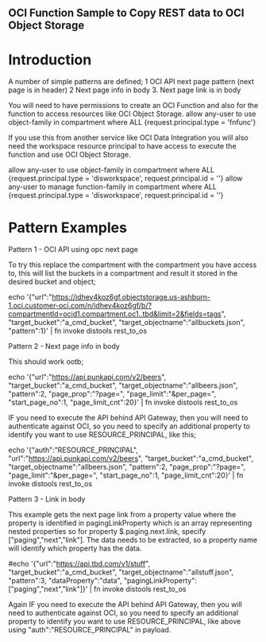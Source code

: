 ## OCI Function Sample to Copy REST data to OCI Object Storage

# Introduction

A number of simple patterns are defined;
1 OCI API next page pattern (next page is in header)
2 Next page info in body
3. Next page link is in body

You will need to have permissions to create an OCI Function and also for the function to access resources like OCI Object Storage.
allow any-user to use object-family in compartment <compartment-name> where ALL {request.principal.type = 'fnfunc'}

If you use this from another service like OCI Data Integration you will also need the workspace resource principal to have access to execute the function and use OCI Object Storage.

allow any-user to use object-family in compartment <compartment-name> where ALL {request.principal.type = 'disworkspace', request.principal.id = '<workspace-ocid>'}
allow any-user to manage function-family in compartment <compartment-name> where ALL {request.principal.type = 'disworkspace', request.principal.id = '<workspace-ocid>'}

# Pattern Examples

Pattern 1 - OCI API using opc next page

To try this replace the compartment with the compartment you have access to, this will list the buckets in a compartment and result it stored in the desired bucket and object;

echo '{"url":"https://idhev4koz6gf.objectstorage.us-ashburn-1.oci.customer-oci.com/n/idhev4koz6gf/b/?compartmentId=ocid1.compartment.oc1..tbd&limit=2&fields=tags", "target_bucket":"a_cmd_bucket", "target_objectname":"allbuckets.json", "pattern":1}' | fn invoke distools rest_to_os

Pattern 2 - Next page info in body

This should work ootb;

echo '{"url":"https://api.punkapi.com/v2/beers", "target_bucket":"a_cmd_bucket", "target_objectname":"allbeers.json", "pattern":2, "page_prop":"?page=", "page_limit":"&per_page=", "start_page_no":1, "page_limit_cnt":20}' | fn invoke distools rest_to_os

IF you need to execute the API behind API Gateway, then you will need to authenticate against OCI, so you need to specify an additional property to identify you want to use RESOURCE_PRINCIPAL, like this;

echo '{"auth":"RESOURCE_PRINCIPAL", "url":"https://api.punkapi.com/v2/beers", "target_bucket":"a_cmd_bucket", "target_objectname":"allbeers.json", "pattern":2, "page_prop":"?page=", "page_limit":"&per_page=", "start_page_no":1, "page_limit_cnt":20}' | fn invoke distools rest_to_os


Pattern 3 - Link in body

This example gets the next page link from a property value where the property is identified in pagingLinkProperty which is an array representing nested properties so for property $.paging.next.link, specify ["paging","next","link"]. The data needs to be extracted, so a property name will identify which property has the data.

#echo '{"url":"https://api.tbd.com/v1/stuff", "target_bucket":"a_cmd_bucket", "target_objectname":"allstuff.json", "pattern":3, "dataProperty":"data", "pagingLinkProperty":["paging","next","link"]}' | fn invoke distools rest_to_os

Again IF you need to execute the API behind API Gateway, then you will need to authenticate against OCI, so you need to specify an additional property to identify you want to use RESOURCE_PRINCIPAL, like above using "auth":"RESOURCE_PRINCIPAL" in payload.
